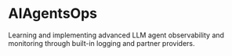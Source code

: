 # AIAgentsOps
Learning and implementing advanced LLM agent observability and monitoring through built-in logging and partner providers.
